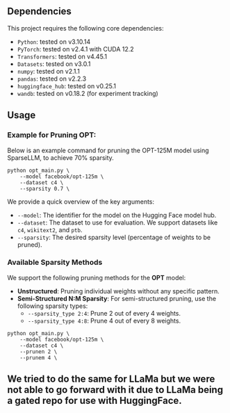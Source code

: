 ## Dependencies

This project requires the following core dependencies:

- `Python`: tested on v3.10.14
- `PyTorch`: tested on v2.4.1 with CUDA 12.2 
- `Transformers`: tested on v4.45.1
- `Datasets`: tested on v3.0.1
- `numpy`: tested on v2.1.1
- `pandas`: tested on v2.2.3
- `huggingface_hub`: tested on v0.25.1
- `wandb`: tested on v0.18.2 (for experiment tracking)

## Usage

### Example for Pruning OPT:

Below is an example command for pruning the OPT-125M model using SparseLLM, to achieve 70% sparsity.

```
python opt_main.py \
    --model facebook/opt-125m \
    --dataset c4 \
    --sparsity 0.7 \
```

We provide a quick overview of the key arguments:

- `--model`: The identifier for the model on the Hugging Face model hub.
- `--dataset`: The dataset to use for evaluation. We support datasets like `c4`, `wikitext2`, and `ptb`.
- `--sparsity`: The desired sparsity level (percentage of weights to be pruned).

### Available Sparsity Methods

We support the following pruning methods for the **OPT** model:

- **Unstructured**: Pruning individual weights without any specific pattern.
- **Semi-Structured N:M Sparsity**: For semi-structured pruning, use the following sparsity types:
  - `--sparsity_type 2:4`: Prune 2 out of every 4 weights.
  - `--sparsity_type 4:8`: Prune 4 out of every 8 weights.

```
python opt_main.py \
    --model facebook/opt-125m \
    --dataset c4 \
    --prunen 2 \
    --prunem 4 \
```
## We tried to do the same for LLaMa but we were not able to go forward with it due to LLaMa being a gated repo for use with HuggingFace.

